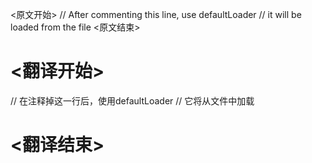 
<原文开始>
		// After commenting this line, use defaultLoader
		// it will be loaded from the file
<原文结束>

# <翻译开始>
// 在注释掉这一行后，使用defaultLoader
// 它将从文件中加载
# <翻译结束>

